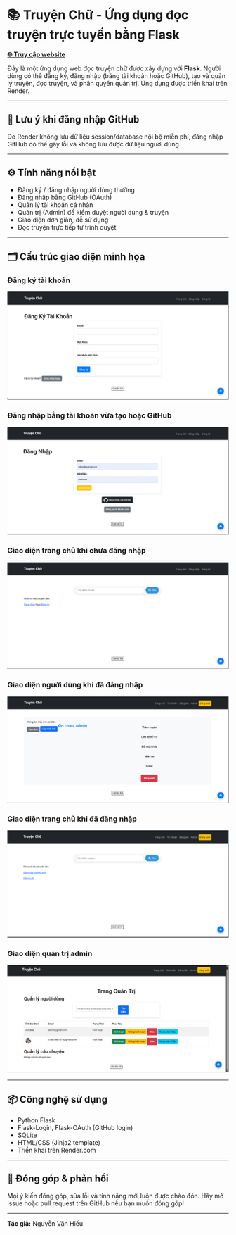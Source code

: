 # 📚 Truyện Chữ - Ứng dụng đọc truyện trực tuyến bằng Flask

**[🌐 Truy cập website](https://truyenchu.onrender.com)**

Đây là một ứng dụng web đọc truyện chữ được xây dựng với **Flask**. Người dùng có thể đăng ký, đăng nhập (bằng tài khoản hoặc GitHub), tạo và quản lý truyện, đọc truyện, và phân quyền quản trị. Ứng dụng được triển khai trên Render.

---

## 🚫 Lưu ý khi đăng nhập GitHub

Do Render không lưu dữ liệu session/database nội bộ miễn phí, đăng nhập GitHub có thể gây lỗi và không lưu được dữ liệu người dùng.

---

## ⚙️ Tính năng nổi bật

- Đăng ký / đăng nhập người dùng thường
- Đăng nhập bằng GitHub (OAuth)
- Quản lý tài khoản cá nhân
- Quản trị (Admin) để kiểm duyệt người dùng & truyện
- Giao diện đơn giản, dễ sử dụng
- Đọc truyện trực tiếp từ trình duyệt

---

## 🗂️ Cấu trúc giao diện minh họa

### Đăng ký tài khoản
![Giao diện đăng ký](assets/dang-ki.png)

### Đăng nhập bằng tài khoản vừa tạo hoặc GitHub
![Đăng nhập bằng tài khoản hoặc GitHub](assets/dang-nhap-bang-tai-khoan-vua-tao-hoac-bang-github.png)

### Giao diện trang chủ khi chưa đăng nhập
![Trang chủ chưa đăng nhập](assets/giao-dien-chua-dang-nhap.png)

### Giao diện người dùng khi đã đăng nhập
![Giao diện người dùng](assets/giao-dien-nguoi-dung.png)

### Giao diện trang chủ khi đã đăng nhập
![Trang chủ khi đăng nhập](assets/trang-chu-ki-da-dang-nhap.png)

### Giao diện quản trị admin
![Giao diện quản trị](assets/giao-dien-quan-tri-admin.png)

---

## 📦 Công nghệ sử dụng

- Python Flask
- Flask-Login, Flask-OAuth (GitHub login)
- SQLite 
- HTML/CSS (Jinja2 template)
- Triển khai trên Render.com

---

## 🤝 Đóng góp & phản hồi

Mọi ý kiến đóng góp, sửa lỗi và tính năng mới luôn được chào đón. Hãy mở issue hoặc pull request trên GitHub nếu bạn muốn đóng góp!

---

**Tác giả:** Nguyễn Văn Hiếu
